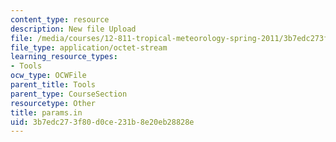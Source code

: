 ```yaml
---
content_type: resource
description: New file Upload
file: /media/courses/12-811-tropical-meteorology-spring-2011/3b7edc273f80d0ce231b8e20eb28828e_params.in
file_type: application/octet-stream
learning_resource_types:
- Tools
ocw_type: OCWFile
parent_title: Tools
parent_type: CourseSection
resourcetype: Other
title: params.in
uid: 3b7edc27-3f80-d0ce-231b-8e20eb28828e
---
```

